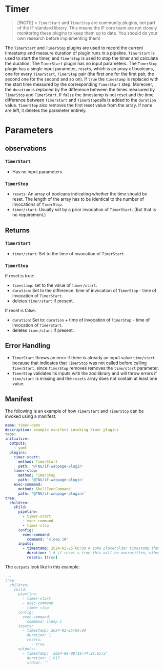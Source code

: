 # Timer

> [!NOTE] > `TimerStart` and `TimerStop` are community plugins, not part of the IF standard library. This means the IF core team are not closely monitoring these plugins to keep them up to date. You should do your own research before implementing them!

The `TimerStart` and `TimerStop` plugins are used to record the current timestamp and measure duration of plugin runs in a pipeline. `TimerStart` is used to start the timer, and `TimerStop` is used to stop the timer and calculate the duration. The `TimerStart` plugin has no input parameters. The `TimerStop` plugin has a single input parameter, `resets`, which is an array of booleans, one for every `TimerStart`, `TimerStop` pair (the first one for the first pair, the second one for the second and so on). If `true` the `timestamp` is replaced with the start time measured by the corresponding `TimerStart` step. Moreover, the `duration` is replaced by the difference between the times measured by `TimerStop` and `TimerStart`. If `false` the timestamp is not reset and the time difference between `TimerStart` and `TimerStop`calls is added to the `duration` value. `TimerStop` also removes the first reset value from the array. If none are left, it deletes the parameter entirely.

# Parameters

## observations

### `TimerStart`

- Has no input parameters.

### `TimerStop`

- `resets`: An array of booleans indicating whether the time should be reset. The length of the array has to be identical to the number of invocations of `TimerStop`.
- `timer/start`: Usually set by a prior invocation of `TimerStart`. (But that is no requirement.)

## Returns

### `TimerStart`

- `timer/start`: Set to the time of invocation of `TimerStart`.

### `TimerStop`

If reset is true:

- `timestamp`: set to the value of `timer/start`.
- `duration`: Set to the difference: time of invocation of `TimerStop` - time of invocation of `TimerStart`.
- deletes `timer/start` if present.

If reset is false:

- `duration`: Set to: `duration` + time of invocation of `TimerStop` - time of invocation of `TimerStart`.
- deletes `timer/start` if present.

## Error Handling

- `TimerStart` throws an error if there is already an input value `time/start` because that indicates that `TimerStop` was not called before calling `TimerStart`, since `TimerStop` removes removes the `time/start` parameter.
- `TimerStop` validates its inputs with the zod library and will throw errors if `time/start` is missing and the `resets` array does not contain at least one value.

## Manifest

The following is an example of how `TimerStart` and `TimerStop` can be invoked using a manifest.

```yaml
name: timer-demo
description: example manifest invoking timer plugins
tags:
initialize:
  outputs:
    - yaml
  plugins:
    timer-start:
      method: TimerStart
      path: '@TNG/if-webpage-plugin'
    timer-stop:
      method: TimerStop
      path: '@TNG/if-webpage-plugin'
    exec-command:
      method: ShellExecCommand
      path: '@TNG/if-webpage-plugins'
tree:
  children:
    child:
      pipeline:
        - timer-start
        - exec-command
        - timer-stop
      config:
        exec-command:
          command: 'sleep 10'
      inputs:
        - timestamp: 2024-02-25T00:00 # some placeholder timestamp that will be substituted by timer-start
          duration: 1 # if reset = true this will be overwritten, otherwise it will be added to
          resets: [true]
```

The `outputs` look like in this example:

```yaml
...
tree:
  children:
    child:
      pipeline:
        - timer-start
        - exec-command
        - timer-stop
      config:
        exec-command:
          command: sleep 1
      inputs:
        - timestamp: 2024-02-25T00:00
          duration: 1
          resets:
            - true
      outputs:
        - timestamp: '2024-09-08T19:44:29.657Z'
          duration: 1.017
          stdout: ''
```
